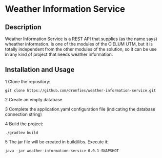 # Weather Information Service

## Description

Weather Information Service is a REST API that supplies (as the name says) wheather information. Is one of the modules of the CIELUM UTM, but it is totally independent from the other modules of the solution, so it can be use in any kind of project that needs weather information.

## Installation and Usage

1 Clone the repository:

    git clone https://github.com/dronfies/weather-information-service.git

2 Create an empty database

3 Complete the application.yaml configuration file (indicating the database connection string)

4 Build the project:

    ./gradlew build

5 The jar file will be created in build/libs. Execute it:

    java -jar weather-information-service-0.0.1-SNAPSHOT
